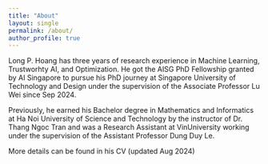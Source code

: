 ```yaml
---
title: "About"
layout: single
permalink: /about/
author_profile: true
---
```


Long P. Hoang has three years of research experience in Machine Learning, Trustworhty AI, and Optimization. He got the <a href="https://aisingapore.org/research/phd-fellowship-programme/" style="text-decoration:none">AISG PhD Fellowship</a> granted by AI Singapore to pursue his PhD journey at Singapore University of Technology and Design under the supervision of the Associate Professor <a href="https://istd.sutd.edu.sg/people/faculty/lu-wei/" style="text-decoration:none">Lu Wei</a> since Sep 2024.

Previously, he earned his  Bachelor degree in Mathematics and Informatics at Ha Noi University of Science and Technology by the instructor of Dr. <a href="https://scholar.google.com/citations?user=65LF4RQAAAAJ&hl=vi" style="text-decoration:none">Thang Ngoc Tran</a> and was a Research Assistant at VinUniversity working under the supervision of the Assistant Professor <a href="https://andrew-dungle.github.io/" style="text-decoration:none">Dung Duy Le</a>. 

More details can be found in his <a href="/assets/images/CV_HoangPhiLong.pdf" style="text-decoration:none">CV</a> (updated Aug 2024)